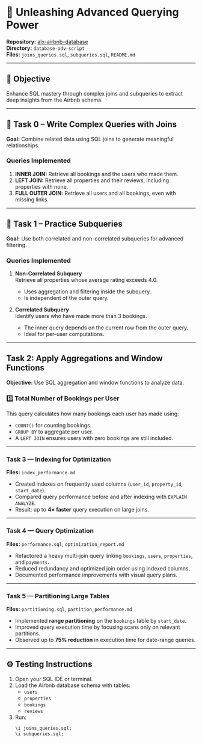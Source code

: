 # 🧠 Unleashing Advanced Querying Power
**Repository:** [alx-airbnb-database](../)  
**Directory:** `database-adv-script`  
**Files:** `joins_queries.sql`, `subqueries.sql`, `README.md`

---

## 🎯 Objective
Enhance SQL mastery through complex joins and subqueries to extract deep insights from the Airbnb schema.

---

## 🧩 Task 0 – Write Complex Queries with Joins
**Goal:** Combine related data using SQL joins to generate meaningful relationships.

### Queries Implemented
1. **INNER JOIN:** Retrieve all bookings and the users who made them.  
2. **LEFT JOIN:** Retrieve all properties and their reviews, including properties with none.  
3. **FULL OUTER JOIN:** Retrieve all users and all bookings, even with missing links.

---

## 🧠 Task 1 – Practice Subqueries
**Goal:** Use both correlated and non-correlated subqueries for advanced filtering.

### Queries Implemented
1. **Non-Correlated Subquery**  
   Retrieve all properties whose average rating exceeds 4.0.  
   - Uses aggregation and filtering inside the subquery.
   - Is independent of the outer query.

2. **Correlated Subquery**  
   Identify users who have made more than 3 bookings.  
   - The inner query depends on the current row from the outer query.
   - Ideal for per-user computations.

---

## Task 2: Apply Aggregations and Window Functions
**Objective:** Use SQL aggregation and window functions to analyze data.

### 1️⃣ Total Number of Bookings per User
This query calculates how many bookings each user has made using:
- `COUNT()` for counting bookings.
- `GROUP BY` to aggregate per user.
- A `LEFT JOIN` ensures users with zero bookings are still included.

---

### **Task 3 — Indexing for Optimization**
**Files:** `index_performance.md`  
- Created indexes on frequently used columns (`user_id`, `property_id`, `start_date`).  
- Compared query performance before and after indexing with `EXPLAIN ANALYZE`.  
- Result: up to **4× faster** query execution on large joins.

---

### **Task 4 — Query Optimization**
**Files:** `performance.sql`, `optimization_report.md`  
- Refactored a heavy multi-join query linking `bookings`, `users`, `properties`, and `payments`.  
- Reduced redundancy and optimized join order using indexed columns.  
- Documented performance improvements with visual query plans.

---

### **Task 5 — Partitioning Large Tables**
**Files:** `partitioning.sql`, `partition_performance.md`  
- Implemented **range partitioning** on the `bookings` table by `start_date`.  
- Improved query execution time by focusing scans only on relevant partitions.  
- Observed up to **75% reduction** in execution time for date-range queries.

---

## ⚙️ Testing Instructions
1. Open your SQL IDE or terminal.  
2. Load the Airbnb database schema with tables:
   - `users`
   - `properties`
   - `bookings`
   - `reviews`
3. Run:
   ```sql
   \i joins_queries.sql;
   \i subqueries.sql;
